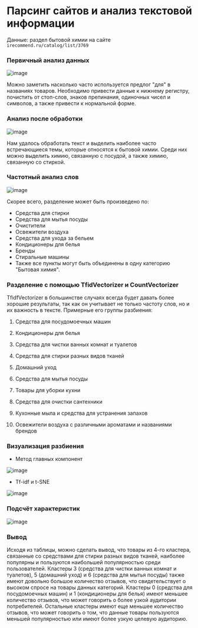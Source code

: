 # Парсинг сайтов и анализ текстовой информации
Данные: раздел бытовой химии на сайте `irecommend.ru/catalog/list/3769`

### Первичный анализ данных

![image](https://user-images.githubusercontent.com/91901972/231577094-8e9e876a-e6d3-4cbe-a5b7-d4be9e241111.png)

Можно заметить насколько часто используется предлог "для" в названиях товаров. 
Необходимо привести данные к нижнему регистру, почистить от стоп-слов, знаков препинания, одиночных чисел и символов, а также привести к нормальной форме.

### Анализ после обработки

![image](https://user-images.githubusercontent.com/91901972/231577304-d78b08b2-b881-46e6-810b-1111df053b18.png)

Нам удалось обработать текст и выделить наиболее часто встречающиеся темы, которые относятся к бытовой химии. 
Среди них можно выделить химию, связанную с посудой, а также химию, связанную со стиркой.

### Частотный анализ слов

![image](https://user-images.githubusercontent.com/91901972/231577432-3e1ef992-92b7-4ba2-ad45-f0287b1ac2c6.png)

Скорее всего, разделение может быть произведено по:

* Средства для стирки
* Средства для мытья посуды
* Очистители
* Освежители воздуха
* Средства для ухода за бельем
* Кондиционеры для белья
* Бренды
* Стиральные машины
* Также все пункты могут быть объединены в одну категорию "Бытовая химия".

### Разделение с помощью TfidVectorizer и CountVectorizer

TfidfVectorizer в большинстве случаях всегда будет давать более хорошие результаты, так как он учитывает не только частоту слов, но и их важность в тексте. Примерные его группы разбиения:

1) Средства для посудомоечных машин

2) Кондиционеры для белья

3) Средства для чистки ванных комнат и туалетов

4) Средства для стирки разных видов тканей

5) Домашний уход

6) Средства для мытья посуды

7) Товары для уборки кухни

8) Средства для очистки сантехники 

9) Кухонные мыла и средства для устранения запахов

10) Освежители воздуха с различными ароматами и названиями брендов

### Визуализация разбиения

* Метод главных компонент

![image](https://user-images.githubusercontent.com/91901972/231577822-79ca2233-b937-4fdb-ba80-0e8c2fe16306.png)

* Tf-idf и t-SNE

![image](https://user-images.githubusercontent.com/91901972/231577955-e21817ac-b490-4ad0-882e-5a71a24669a2.png)

### Подсчёт характеристик

![image](https://user-images.githubusercontent.com/91901972/231578662-065459bb-577e-4ca7-9efd-8e65d9d4e2de.png)


### Вывод
Исходя из таблицы, можно сделать вывод, что товары из 4-го кластера, 
связанные со средствами для стирки разных видов тканей, наиболее популярны и пользуются наибольшей популярностью среди пользователей. 
Кластеры 3 (средства для чистки ванных комнат и туалетов), 
5 (домашний уход) и 6 (средства для мытья посуды) также имеют довольно большое количество отзывов, что свидетельствует о высоком спросе на товары данных категорий.
Кластеры 0 (средства для посудомоечных машин) и 1 (кондиционеры для белья) имеют меньшее количество отзывов, что может говорить о более узкой аудитории потребителей.
Остальные кластеры имеют еще меньшее количество отзывов, что может говорить о том, 
что данные товары пользуются меньшей популярностью или имеют более узкую целевую аудиторию.

